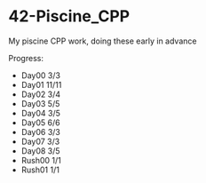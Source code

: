 # 42-Piscine_CPP
My piscine CPP work, doing these early in advance

Progress:
- Day00 3/3
- Day01 11/11
- Day02 3/4
- Day03 5/5
- Day04 3/5
- Day05 6/6
- Day06 3/3
- Day07 3/3
- Day08 3/5
- Rush00 1/1
- Rush01 1/1
